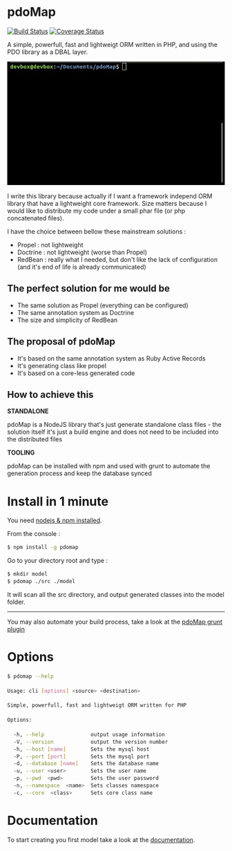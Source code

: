 # pdoMap

[![Build Status](https://travis-ci.org/ichiriac/pdoMap.svg?branch=master)](https://travis-ci.org/ichiriac/pdoMap)
[![Coverage Status](https://coveralls.io/repos/github/ichiriac/pdoMap/badge.svg?branch=master)](https://coveralls.io/github/ichiriac/pdoMap?branch=master)

A simple, powerfull, fast and lightweigt ORM written in PHP, and using the PDO
library as a DBAL layer.

![preview](https://raw.githubusercontent.com/ichiriac/pdoMap/master/docs/demo.gif)

I write this library because actually if I want a framework independ ORM
library that have a lightweight core framework. Size matters because I
would like to distribute my code under a small phar file (or php
concatenated files).

I have the choice between bellow these mainstream solutions :

- Propel : not lightweight
- Doctrine : not lightweight (worse than Propel)
- RedBean : really what I needed, but don't like the lack of configuration
(and it's end of life is already communicated)

## The perfect solution for me would be

- The same solution as Propel (everything can be configured)
- The same annotation system as Doctrine
- The size and simplicity of RedBean

## The proposal of pdoMap

- It's based on the same annotation system as Ruby Active Records
- It's generating class like propel
- It's based on a core-less generated code

## How to achieve this

__STANDALONE__

pdoMap is a NodeJS library that's just generate standalone class files -
the solution itself it's just a build engine and does not need to be
included into the distributed files

__TOOLING__

pdoMap can be installed with npm and used with grunt to automate the
generation process and keep the database synced

# Install in 1 minute

You need [nodejs & npm installed](https://nodejs.org/en/download/package-manager/).

From the console :

```sh
$ npm install -g pdomap
```

Go to your directory root and type :

```sh
$ mkdir model
$ pdomap ./src ./model
```

It will scan all the src directory, and output generated
classes into the model folder.

---

You may also automate your build process, take a look at the [pdoMap grunt plugin](https://github.com/ichiriac/grunt-contrib-pdomap)

# Options

```sh
$ pdomap --help

Usage: cli [options] <source> <destination>

Simple, powerfull, fast and lightweigt ORM written for PHP

Options:

  -h, --help               output usage information
  -V, --version            output the version number
  -h, --host [name]        Sets the mysql host
  -P, --port [port]        Sets the mysql port
  -d, --database [name]    Sets the database name
  -u, --user <user>        Sets the user name
  -p, --pwd  <pwd>         Sets the user password
  -n, --namespace  <name>  Sets classes namespace
  -c, --core  <class>      Sets core class name

```

# Documentation

To start creating you first model take a look at the [documentation](docs/MODEL.md).
